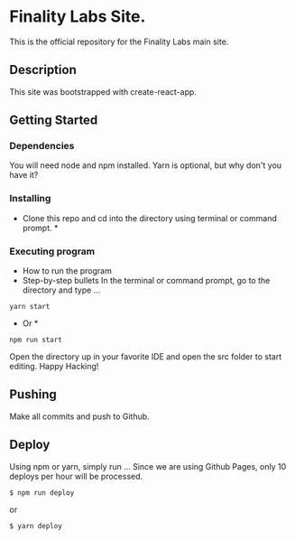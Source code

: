# Finality Labs Site.

This is the official repository for the Finality Labs main site.

## Description

This site was bootstrapped with create-react-app.

## Getting Started

### Dependencies

You will need node and npm installed. Yarn is optional, but why don't you have it?

### Installing

* Clone this repo and cd into the directory using terminal or command prompt. *


### Executing program

* How to run the program
* Step-by-step bullets
In the terminal or command prompt, go to the directory and type ...
```
yarn start

```
* Or *
```
npm run start
```
Open the directory up in your favorite IDE and open the src folder to start editing. Happy Hacking!

## Pushing

Make all commits and push to Github.

## Deploy

Using npm or yarn, simply run ...
Since we are using Github Pages, only 10 deploys per hour will be processed.

```
$ npm run deploy 
```
or
```
$ yarn deploy
```

